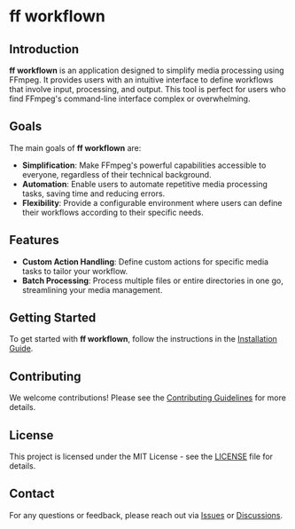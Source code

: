 # ff workflown

## Introduction

**ff workflown** is an application designed to simplify media processing using FFmpeg. It provides users with an intuitive interface to define workflows that involve input, processing, and output. This tool is perfect for users who find FFmpeg's command-line interface complex or overwhelming.

## Goals

The main goals of **ff workflown** are:

- **Simplification**: Make FFmpeg's powerful capabilities accessible to everyone, regardless of their technical background.
- **Automation**: Enable users to automate repetitive media processing tasks, saving time and reducing errors.
- **Flexibility**: Provide a configurable environment where users can define their workflows according to their specific needs.

## Features

- **Custom Action Handling**: Define custom actions for specific media tasks to tailor your workflow.
- **Batch Processing**: Process multiple files or entire directories in one go, streamlining your media management.

## Getting Started

To get started with **ff workflown**, follow the instructions in the [Installation Guide](link-to-installation-guide).

## Contributing

We welcome contributions! Please see the [Contributing Guidelines](link-to-contributing-guidelines) for more details.

## License

This project is licensed under the MIT License - see the [LICENSE](link-to-license) file for details.

## Contact

For any questions or feedback, please reach out via [Issues](link-to-issues) or [Discussions](link-to-discussions).
